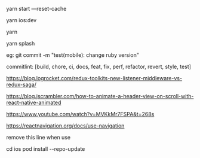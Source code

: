 yarn start —reset-cache

yarn ios:dev

yarn

yarn splash

eg:
git commit -m "test(mobile): change ruby version"

commitlint: [build, chore, ci, docs, feat, fix, perf, refactor, revert, style, test]


<!-- redux listenerr vs redux saga -->
https://blog.logrocket.com/redux-toolkits-new-listener-middleware-vs-redux-saga/

<!-- animated header -->
https://blog.jscrambler.com/how-to-animate-a-header-view-on-scroll-with-react-native-animated

<!-- navigation -->
https://www.youtube.com/watch?v=MVKkMr7FSPA&t=268s

https://reactnavigation.org/docs/use-navigation

<!-- advance feat -->
remove this line when use

<!-- pod -->
cd ios
pod install --repo-update
